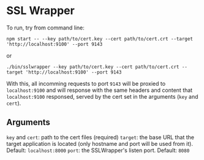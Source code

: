 # SSL Wrapper

To run, try from command line:

```
npm start -- --key path/to/cert.key --cert path/to/cert.crt --target 'http://localhost:9100' --port 9143
```

or

```
./bin/sslwrapper --key path/to/cert.key --cert path/to/cert.crt --target 'http://localhost:9100' --port 9143
```

With this, all incomming requests to port `9143` will be proxied to `localhost:9100` and will response with the same headers and content that `localhost:9100` responsed, served by the cert set in the arguments (`key` and `cert`).

Arguments
---------
`key` and `cert`: path to the cert files (required)
`target`: the base URL that the target application is located (only hostname and port will be used from it). Default: `localhost:8000`
`port`: the SSLWrapper's listen port. Default: `8080`

